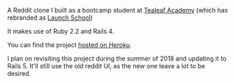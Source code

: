 A Reddit clone I built as a bootcamp student at [Tealeaf Academy](https://gotealeaf.com) (which has rebranded as [Launch School](https://launchschool.com/))

It makes use of Ruby 2.2 and Rails 4.

You can find the project [hosted on Heroku](https://lit-cove-6280.herokuapp.com/).

I plan on revisiting this project during the summer of 2018 and updating it to Rails 5. It'll still use the old reddit UI, as the new one leave a lot to be desired.